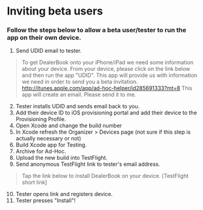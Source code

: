 # Inviting beta users
### Follow the steps below to allow a beta user/tester to run the app on their own device.

1. Send UDID email to tester.
  
  > To get DealerBook onto your iPhone/iPad we need some information about your device.
  From your device, please click on the link below and then run the app "UDID". This app will provide us with information we need in order to send you a beta invitation.
  http://itunes.apple.com/app/ad-hoc-helper/id285691333?mt=8
  This app will create an email. Please send it to me.
  
2. Tester installs UDID and sends email back to you.
3. Add their device ID to iOS provisioning portal and add their device to the Provisioning Profile.
4. Open Xcode and change the build number
5. In Xcode refresh the Organizer > Devices page (not sure if this step is actually necessary or not)
6. Build Xcode app for Testing.
7. Archive for Ad-Hoc.
8. Upload the new build into TestFlight.
9. Send anonymous TestFlight link to tester's email address.

  > Tap the link below to install DealerBook on your device.
  [TestFlight short link]
  
10. Tester opens link and registers device.
11. Tester presses "Install"!